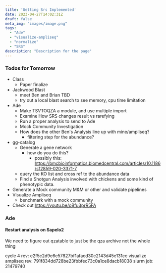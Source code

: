 ```yaml
---
title: 'Getting Srs Implemented'
date: 2023-04-27T14:02:31Z
draft: false
meta_img: "images/image.png"
tags:
  - "Ade"
  - "visualize-ampliseq"
  - "normalize"
  - "SRS"
description: "Description for the page"
---
```


### Todos for Tomorrow

- Class
  - Paper finalize
- Jackwood Blast
  - meet Ben and Brian TBD
  - try out a local blast search to see memory, cpu time limitation
- Ade
  - Make TSVTOQZA a module, and use multiple import
  - Examine How SRS changes result vs rarefying
  - Run a proper analysis to send to Ade
  - Mock Community Investigation
  - How does the other Ben's Analysis line up with mine/ampliseq?
    - filtering step for the abundance?
- gg-catalog
  - Generate a gene network 
    - how do you do this?
      - possibly this: https://bmcbioinformatics.biomedcentral.com/articles/10.1186/s12859-020-3371-7
  - query the KO list and cross ref to the abundance data
  - Find a Shotgun Analysis involved with chickens and some kind of phenotypic data.
- Generate a Mock community M&M or other and validate pipelines
- Visualize Ampliseq
  - benchmark with a mock community
- Check out https://youtu.be/oBfu3prR5FA

### Ade 

#### Restart analysis on Sapelo2

We need to figure out qzatable to just be the qza archive not the whole thing

cycle 4 rev: e2f5c2d9e6e57827bf1afacd30c2143d45e131cc
visualize ampliseq rev: 791f834dd728be23fbbfec73c0a1ce8dacb18038
slurm job: 21479740

```bash
```
